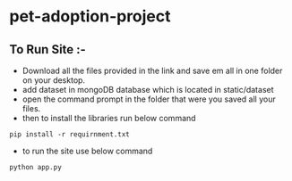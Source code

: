 # pet-adoption-project
## To Run Site :-
  - Download all the files provided in the link and save em all in one folder on your desktop.
  - add dataset in mongoDB database which is located in static/dataset
  - open the command prompt in the folder that were you saved all your files.
  - then to install the libraries run below command
```
pip install -r requirnment.txt
```
  - to run the site use below command
```
python app.py
```
